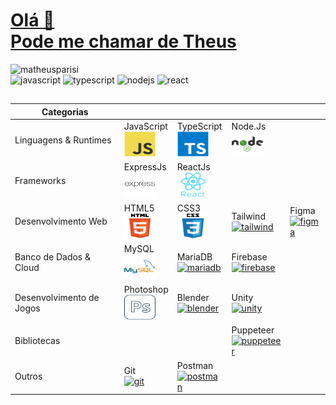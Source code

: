 # [Olá 👋</br>Pode me chamar de Theus](https://matheus-parisi.web.app/)


<p align="left">
  <img src="https://komarev.com/ghpvc/?username=matheusparisi&label=Visitas&color=0e75b6&style=flat" alt="matheusparisi" />
  </br>
  <img src="https://img.shields.io/badge/Javascript-8A2BE2" alt="javascript" />
  <img src="https://img.shields.io/badge/Typescript-8A2BE2" alt="typescript" />
  <img src="https://img.shields.io/badge/NodeJs-8A2BE2" alt="nodejs" />
  <img src="https://img.shields.io/badge/React-8A2BE2" alt="react" />
</p>

##

| Categorias             |                       |                       |                       |                       |
|------------------------|-----------------------|-----------------------|-----------------------|-----------------------|
| Linguagens & Runtimes | <spam>JavaScript</spam> </br> <a href="https://developer.mozilla.org/en-US/docs/Web/JavaScript" target="_blank" rel="noreferrer"> <img src="https://raw.githubusercontent.com/devicons/devicon/master/icons/javascript/javascript-original.svg" alt="javascript" width="50" height="40"/> </a> | <spam>TypeScript</spam> </br> <a href="https://www.typescriptlang.org/" target="_blank" rel="noreferrer"> <img src="https://raw.githubusercontent.com/devicons/devicon/master/icons/typescript/typescript-original.svg" alt="typescript" width="50" height="40"/> </a> | <spam>Node.Js</spam> </br> <a href="https://nodejs.org" target="_blank" rel="noreferrer"> <img src="https://raw.githubusercontent.com/devicons/devicon/master/icons/nodejs/nodejs-original-wordmark.svg" alt="nodejs" width="50" height="40"/> </a> |                       |
| Frameworks | <spam>ExpressJs</spam> </br> <a href="https://expressjs.com" target="_blank" rel="noreferrer"> <img src="https://raw.githubusercontent.com/devicons/devicon/master/icons/express/express-original-wordmark.svg" alt="express" width="50" height="40"/> </a> | <spam>ReactJs</spam> </br> <a href="https://reactjs.org/" target="_blank" rel="noreferrer"> <img src="https://raw.githubusercontent.com/devicons/devicon/master/icons/react/react-original-wordmark.svg" alt="react" width="50" height="40"/> </a> |                       |                       |
| Desenvolvimento Web | <spam>HTML5</spam> </br> <a href="https://www.w3.org/html/" target="_blank" rel="noreferrer"> <img src="https://raw.githubusercontent.com/devicons/devicon/master/icons/html5/html5-original-wordmark.svg" alt="html5" width="50" height="40"/> </a> | <spam>CSS3</spam> </br> <a href="https://www.w3schools.com/css/" target="_blank" rel="noreferrer"> <img src="https://raw.githubusercontent.com/devicons/devicon/master/icons/css3/css3-original-wordmark.svg" alt="css3" width="50" height="40"/> </a> | <spam>Tailwind</spam> </br> <a href="https://tailwindcss.com/" target="_blank" rel="noreferrer"> <img src="https://www.vectorlogo.zone/logos/tailwindcss/tailwindcss-icon.svg" alt="tailwind" width="50" height="40"/> </a> | <spam>Figma</spam> </br> <a href="https://www.figma.com/" target="_blank" rel="noreferrer"> <img src="https://www.vectorlogo.zone/logos/figma/figma-icon.svg" alt="figma" width="50" height="40"/> </a> |
| Banco de Dados & Cloud | <spam>MySQL</spam> </br> <a href="https://www.mysql.com/" target="_blank" rel="noreferrer"> <img src="https://raw.githubusercontent.com/devicons/devicon/master/icons/mysql/mysql-original-wordmark.svg" alt="mysql" width="50" height="40"/> </a> | <spam>MariaDB</spam> </br> <a href="https://mariadb.org/" target="_blank" rel="noreferrer"> <img src="https://www.vectorlogo.zone/logos/mariadb/mariadb-icon.svg" alt="mariadb" width="50" height="40"/> </a> | <spam>Firebase</spam> </br> <a href="https://firebase.google.com/" target="_blank" rel="noreferrer"> <img src="https://www.vectorlogo.zone/logos/firebase/firebase-icon.svg" alt="firebase" width="50" height="40"/> </a> |                       |                       |
| Desenvolvimento de Jogos | <spam>Photoshop</spam> </br> <a href="https://www.photoshop.com/en" target="_blank" rel="noreferrer"> <img src="https://raw.githubusercontent.com/devicons/devicon/master/icons/photoshop/photoshop-line.svg" alt="photoshop" width="50" height="40"/> </a> | <spam>Blender</spam> </br> <a href="https://www.blender.org/" target="_blank" rel="noreferrer"> <img src="https://download.blender.org/branding/community/blender_community_badge_white.svg" alt="blender" width="50" height="40"/></a> | <spam>Unity</spam> </br> <a href="https://unity.com/" target="_blank" rel="noreferrer"> <img src="https://www.vectorlogo.zone/logos/unity3d/unity3d-icon.svg" alt="unity" width="40" height="40"/> </a> |                       |
| Bibliotecas |                       |                       | <spam>Puppeteer</spam> </br> <a href="https://github.com/puppeteer/puppeteer" target="_blank" rel="noreferrer"> <img src="https://www.vectorlogo.zone/logos/pptrdev/pptrdev-official.svg" alt="puppeteer" width="50" height="40"/> </a> |                       |
| Outros | <spam>Git</spam> </br> <a href="https://git-scm.com/" target="_blank" rel="noreferrer"> <img src="https://www.vectorlogo.zone/logos/git-scm/git-scm-icon.svg" alt="git" width="50" height="40"/> </a> | <spam>Postman</spam> </br> <a href="https://postman.com" target="_blank" rel="noreferrer"> <img src="https://www.vectorlogo.zone/logos/getpostman/getpostman-icon.svg" alt="postman" width="45" height="45"/> </a> |                       |                       |

